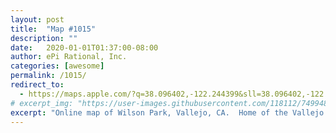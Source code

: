 ```yaml
---
layout: post
title:  "Map #1015"
description: ""
date:   2020-01-01T01:37:00-08:00
author: ePi Rational, Inc.
categories: [awesome]
permalink: /1015/
redirect_to:
  - https://maps.apple.com/?q=38.096402,-122.244399&sll=38.096402,-122.244399&sspn=0.001475,0.003433&t=h
# excerpt_img: "https://user-images.githubusercontent.com/118112/74994809-e9100e00-5403-11ea-9e67-6403a34ec26e.gif"
excerpt: "Online map of Wilson Park, Vallejo, CA.  Home of the Vallejo Admirals."
---
```

